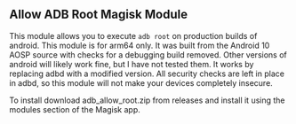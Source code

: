 ## Allow ADB Root Magisk Module
This module allows you to execute <code>adb root</code> on production builds of android. This module is for arm64 only. It was built from the Android 10 AOSP source with checks for a debugging build removed. Other versions of android will likely work fine, but I have not tested them. It works by replacing adbd with a modified version. All security checks are left in place in adbd, so this module will not make your devices completely insecure.

To install download adb_allow_root.zip from releases and install it using the modules section of the Magisk app.